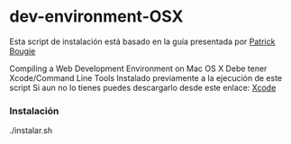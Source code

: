 # dev-environment-OSX
Esta script de instalación está basado en la guía presentada por 
 [Patrick Bougie](http://mac-dev-env.patrickbougie.com/) 

Compiling a Web Development Environment on Mac OS X
Debe tener Xcode/Command Line Tools Instalado previamente a la ejecución de este script
Si aun no lo tienes puedes descargarlo desde este enlace:
 [Xcode](https://developer.apple.com/downloads)

 ### Instalación

 ./instalar.sh
